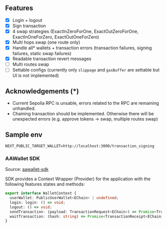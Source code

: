 ## Features

- [x] Login + logout
- [x] Sign transaction
- [x] 4 swap strategies (ExactInZeroForOne, ExactOutZeroForOne, ExactInOneForZero, ExactOutOneForZero)
- [x] Multi hops swap (one route only)
- [x] Handle all* wallets + transaction errors (transaction failures, signing failures, static swap failures)
- [x] Readable transaction revert messages
- [ ] Multi routes swap
- [ ] Settable configs (currently only `slippage` and `gasBuffer` are settable but UI is not implemented)

## Acknowledgements (*)

- Current Sepolia RPC is unsable, errors related to the RPC are remaining unhandled.
- Chaining transaction should be implemented. Otherwise there will be unexpected errors (e.g. approve tokens -> swap, multiple routes swap)

## Sample env

```env
NEXT_PUBLIC_TARGET_WALLET=http://localhost:3000/transaction_signing
```

### AAWallet SDK

Source: [aawallet-sdk](./aawallet-sdk/index.ts)

SDK provides a Context Wrapper (Provider) for the application with the following features states and methods:

```ts
export interface WalletContext {
  userWallet: PublicUserWallet<EChain> | undefined;
  login: login: () => void;
  logout: () => void;
  sendTransaction: (payload: TransactionRequest<EChain>) => Promise<TransactionResponse<EChain>>
  waitTransaction: (hash: string) => Promise<TransactionReceipt<EChain>>
}
```
